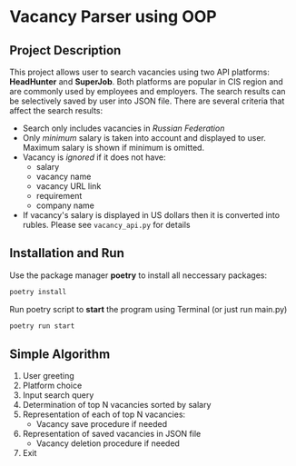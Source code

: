 # Vacancy Parser using OOP

## Project Description
This project allows user to search vacancies using two API platforms: 
**HeadHunter** and **SuperJob**. Both platforms are popular in CIS region and
are commonly used by employees and employers. The search results can be 
selectively saved by user into JSON file. There are several criteria that
affect the search results:

- Search only includes vacancies in _Russian Federation_
- Only _minimum_ salary is taken into account and displayed to user. Maximum
salary is shown if minimum is omitted.
- Vacancy is _ignored_ if it does not have:
    - salary
    - vacancy name
    - vacancy URL link
    - requirement
    - company name
- If vacancy's salary is displayed in US dollars then it is converted into 
rubles. Please see `vacancy_api.py` for details

## Installation and Run

Use the package manager **poetry** to install all neccessary packages:
```bash
poetry install
```
Run poetry script to **start** the program using Terminal (or just run main.py)
```bash
poetry run start
```

## Simple Algorithm
1. User greeting
2. Platform choice
3. Input search query
4. Determination of top N vacancies sorted by salary
5. Representation of each of top N vacancies:
   - Vacancy save procedure if needed
6. Representation of saved vacancies in JSON file
   - Vacancy deletion procedure if needed
7. Exit

